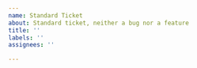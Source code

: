```yaml
---
name: Standard Ticket
about: Standard ticket, neither a bug nor a feature
title: ''
labels: ''
assignees: ''

---
```



